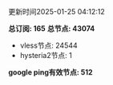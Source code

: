 更新时间2025-01-25 04:12:12

**总订阅: 165**
**总节点: 43074**
- vless节点: 24544
- hysteria2节点: 1

**google ping有效节点: 512**
